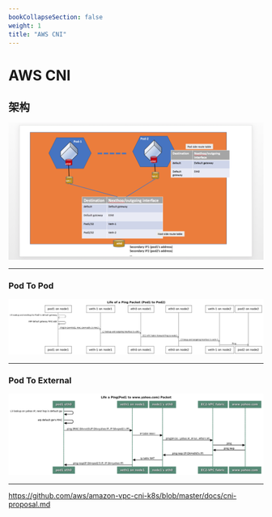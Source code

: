 ```yaml
---
bookCollapseSection: false
weight: 1
title: "AWS CNI"
---
```


# AWS CNI

## 架构

![img](https://github.com/aws/amazon-vpc-cni-k8s/raw/master/docs/images/wire-network.png)

***

### Pod To Pod

![img](https://github.com/aws/amazon-vpc-cni-k8s/raw/master/docs/images/ping.png)

***

### Pod To External

![img](https://github.com/aws/amazon-vpc-cni-k8s/raw/master/docs/images/ping2external.png)

***



https://github.com/aws/amazon-vpc-cni-k8s/blob/master/docs/cni-proposal.md